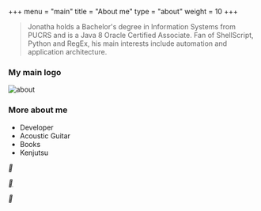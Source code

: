 +++
menu = "main"
title = "About me"
type = "about"
weight = 10
+++

> Jonatha holds a Bachelor's degree in Information Systems from PUCRS and is a Java 8 Oracle Certified Associate. Fan of ShellScript, Python and RegEx, his main interests include automation and application architecture. 

 
### My main logo
 
![about](http://jonatha.daguerre.com.br/img/jdv.jpg)

### More about me

- Developer
- Acoustic Guitar
- Books
- Kenjutsu


<style type="text/css">
@font-face {
  font-family: 'Icons';
  src: url("/fonts/fontawesome-webfont-lattes/fontawesome-webfont.eot");
  src: url("/fonts/fontawesome-webfont-lattes/fontawesome-webfont.eot?#iefix") format('./embedded-opentype'), url("/fonts/fontawesome-webfont-lattes/fontawesome-webfont.woff2") format('woff2'), url("/fonts/fontawesome-webfont-lattes/fontawesome-webfont.woff") format('woff'), url("/fonts/fontawesome-webfont-lattes/fontawesome-webfont.ttf") format('truetype'), url("/fonts/fontawesome-webfont-lattes/fontawesome-webfont.svg#icons") format('svg');
  font-style: normal;
  font-weight: normal;
  font-variant: normal;
  text-decoration: inherit;
  text-transform: none;
}
  .fa-lattes:before{content:"\f2b5"}
</style>
<i class="fa-lattes"></i>


<p class="follow-me-icons" style="color:">
    <a href="mailto:jonatha@daguerre.com.br" target="_blank"><i class="fa fa-envelope fa-2"></i></a>
    <a href="https://twitter.com/jonathadv" title="Follow me on Twitter" target="_blank"><i class="fa fa-twitter-square fa-2"></i></a>
    <a href="https://www.linkedin.com/in/jonathadv" title="My LinkedIn Profile" target="_blank"><i class="fa fa-linkedin-square fa-2"></i></a>
    <a href="https://github.com/jonathadv" title="My GitHub profile" target="_blank"><i class="fa fa-github fa-2"></i></a>
    <a href="http://stackoverflow.com/users/7254201/jonatha-daguerre" title="My Stack Overflow Profile" target="_blank"><i class="fa fa-stack-overflow fa-2"></i></a>
    <a href="http://lattes" title="My Stack Overflow Profile" target="_blank"><i class="fa fa-lattes fa-2"></i></a>
</p>

<style type="text/css">
@font-face {
  font-family: 'Icons';
  src: url("/fonts/fontawesome-webfont-lattes/fontawesome-webfont.eot");
  src: url("/fonts/fontawesome-webfont-lattes/fontawesome-webfont.eot?#iefix") format('./embedded-opentype'), url("/fonts/fontawesome-webfont-lattes/fontawesome-webfont.woff2") format('woff2'), url("/fonts/fontawesome-webfont-lattes/fontawesome-webfont.woff") format('woff'), url("/fonts/fontawesome-webfont-lattes/fontawesome-webfont.ttf") format('truetype'), url("/fonts/fontawesome-webfont-lattes/fontawesome-webfont.svg#icons") format('svg');
  font-style: normal;
  font-weight: normal;
  font-variant: normal;
  text-decoration: inherit;
  text-transform: none;
}
  .fa-lattes:before{content:"\f2b5"}
</style>
<i class="fa-lattes"></i>